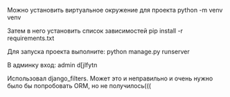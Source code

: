 Можно установить виртуальное окружение для проекта
    python -m venv venv

Затем в него установить список зависимостей
    pip install -r requirements.txt

Для запуска проекта выполните:
    python manage.py runserver


В админку вход:
admin   d[jlfytn

Использовал django_filters. Может это и неправильно и очень нужно было бы попробовать ORM, но не получилось(((
